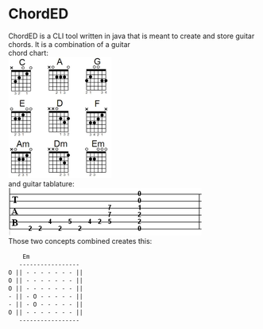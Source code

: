 # ChordED

ChordED is a CLI tool written in java that is meant to create and store guitar chords. It is a combination of a guitar  
chord chart:    
![chart](chart.png)  
and guitar tablature:  
![tab](tab.png)  
Those two concepts combined creates this:  
```
	Em  
   -----------------    
O || - - - - - - - ||  
O || - - - - - - - ||    
O || - - - - - - - ||  
- || - O - - - - - ||       
- || - O - - - - - ||  
O || - - - - - - - ||    
   -----------------
```
